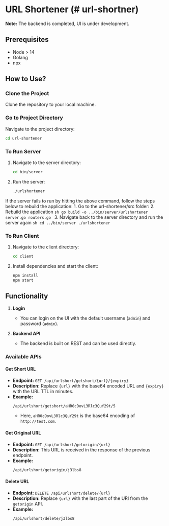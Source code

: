 # URL Shortener (# url-shortner)

**Note:** The backend is completed, UI is under development.

## Prerequisites
- Node > 14
- Golang
- npx

## How to Use?

### Clone the Project
Clone the repository to your local machine.

### Go to Project Directory
Navigate to the project directory:
```sh
cd url-shortener
```

### To Run Server
1. Navigate to the server directory:
    ```sh
    cd bin/server
    ```
2. Run the server:
    ```sh
    ./urlshortener
    ```

If the server fails to run by hitting the above command, follow the steps below to rebuild the application:
    1. Go to the url-shortener/src folder:
    2. Rebuild the application
	```sh
	go build -o ../bin/server/urlshortener server.go routers.go
	```
    3. Navigate back to the server directory and run the server again
	```sh
	cd ../bin/server
	./urlshortener
	```

### To Run Client
1. Navigate to the client directory:
    ```sh
    cd client
    ```
2. Install dependencies and start the client:
    ```sh
    npm install
    npm start
    ```

## Functionality

1. **Login**
    - You can login on the UI with the default username (`admin`) and password (`admin`).

2. **Backend API**
    - The backend is built on REST and can be used directly.

### Available APIs

#### Get Short URL
- **Endpoint:** `GET /api/urlshort/getshort/{url}/{expiry}`
- **Description:** Replace `{url}` with the base64 encoded URL and `{expiry}` with the URL TTL in minutes.
- **Example:**
    ```sh
    /api/urlshort/getshort/aHR0cDovL3Rlc3QuY29t/5
    ```
    - Here, `aHR0cDovL3Rlc3QuY29t` is the base64 encoding of `http://test.com`.

#### Get Original URL
- **Endpoint:** `GET /api/urlshort/getorigin/{url}`
- **Description:** This URL is received in the response of the previous endpoint.
- **Example:**
    ```sh
    /api/urlshort/getorigin/j3lbs8
    ```

#### Delete URL
- **Endpoint:** `DELETE /api/urlshort/delete/{url}`
- **Description:** Replace `{url}` with the last part of the URI from the `getorigin` API.
- **Example:**
    ```sh
    /api/urlshort/delete/j3lbs8
    ```
